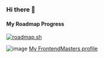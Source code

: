 ### Hi there 👋

#### My Roadmap Progress
[![roadmap.sh](https://api.roadmap.sh/v1-badge/wide/64ae4adc424d6b250996ea94?variant=dark&roadmaps=backend%2Ctypescript%2Cdevops%2Cfrontend)](https://roadmap.sh)

![image](https://github.com/kenzhemir/kenzhemir/assets/16799744/8d4cb61a-2494-4891-a059-d4bb3251837e) [My FrontendMasters profile](https://frontendmasters.com/u/kenzhemir/)


<!--
**kenzhemir/kenzhemir** is a ✨ _special_ ✨ repository because its `README.md` (this file) appears on your GitHub profile.

Here are some ideas to get you started:

- 🔭 I’m currently working on ...
- 🌱 I’m currently learning ...
- 👯 I’m looking to collaborate on ...
- 🤔 I’m looking for help with ...
- 💬 Ask me about ...
- 📫 How to reach me: ...
- 😄 Pronouns: ...
- ⚡ Fun fact: ...
-->

